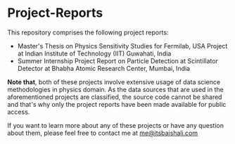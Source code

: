 # Project-Reports

This repository comprises the following project reports:

* Master's Thesis on Physics Sensitivity Studies for Fermilab, USA Project at Indian Institute of Technology (IIT) Guwahati, India
* Summer Internship Project Report on Particle Detection at Scintillator Detector at Bhabha Atomic Research Center, Mumbai, India

<b>Note that</b>, both of these projects involve extensive usage of data science methodologies in physics domain. As the data sources that are used in the aforementioned projects are classified, the source code cannot be shared and that's why only the project reports have been made available for public access.

If you want to learn more about any of these projects or have any question about them, please feel free to contact me at <a href='mailto:me@itsbaishali.com'>me@itsbaishali.com</a>

